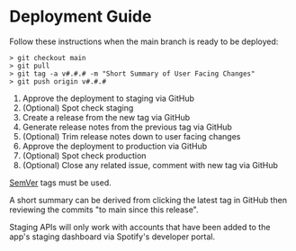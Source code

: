 # Deployment Guide
Follow these instructions when the main branch is ready to be deployed:

```
> git checkout main
> git pull
> git tag -a v#.#.# -m "Short Summary of User Facing Changes"
> git push origin v#.#.#
```


1. Approve the deployment to staging via GitHub
1. (Optional) Spot check staging
1. Create a release from the new tag via GitHub
1. Generate release notes from the previous tag via GitHub
1. (Optional) Trim release notes down to user facing changes
1. Approve the deployment to production via GitHub
1. (Optional) Spot check production
1. (Optional) Close any related issue, comment with new tag via GitHub

[SemVer](https://semver.org/) tags must be used.

A short summary can be derived from clicking the latest tag in GitHub then reviewing the commits "to main since this release".

Staging APIs will only work with accounts that have been added to the app's staging dashboard via Spotify's developer portal.

